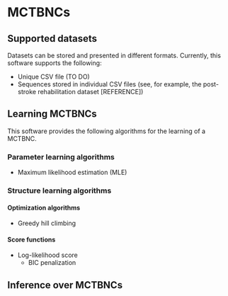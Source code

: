 # MCTBNCs

## Supported datasets
Datasets can be stored and presented in different formats. Currently, this software supports the following:
* Unique CSV file (TO DO)
* Sequences stored in individual CSV files (see, for example, the post-stroke rehabilitation dataset [REFERENCE])

## Learning MCTBNCs
This software provides the following algorithms for the learning of a MCTBNC.
### Parameter learning algorithms
* Maximum likelihood estimation (MLE)

### Structure learning algorithms
#### Optimization algorithms
* Greedy hill climbing 

#### Score functions
* Log-likelihood score
  * BIC penalization

## Inference over MCTBNCs


